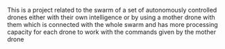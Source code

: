This is a project related to the swarm of a set of autonomously controlled drones either with their own intelligence or by using a mother drone with them which is connected with the whole swarm and has more processing capacity for each drone to work with the commands given by the mother drone
